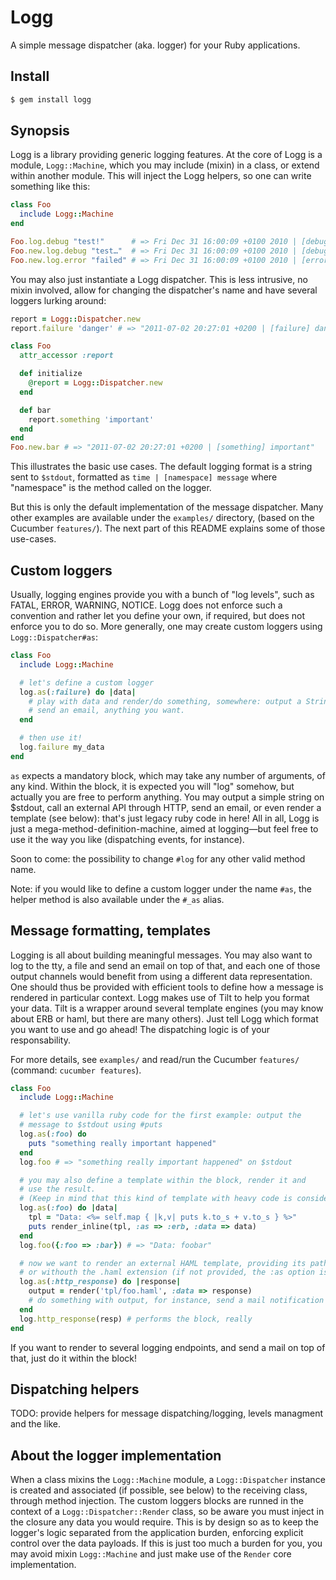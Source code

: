 # Logg

A simple message dispatcher (aka. logger) for your Ruby applications.

## Install

``` bash
$ gem install logg
```

## Synopsis

Logg is a library providing generic logging features. At the core of Logg is a module, `Logg::Machine`, which you may include (mixin) in a class, or extend within another module. This will inject the Logg helpers, so one can write something like this:

``` ruby
class Foo
  include Logg::Machine
end

Foo.log.debug "test!"      # => Fri Dec 31 16:00:09 +0100 2010 | [debug] test!
Foo.new.log.debug "test…"  # => Fri Dec 31 16:00:09 +0100 2010 | [debug] test…
Foo.new.log.error "failed" # => Fri Dec 31 16:00:09 +0100 2010 | [error] failed
```

You may also just instantiate a Logg dispatcher. This is less intrusive, no
mixin involved, allow for changing the dispatcher's name and have several
loggers lurking around:

``` ruby
report = Logg::Dispatcher.new
report.failure 'danger' # => "2011-07-02 20:27:01 +0200 | [failure] danger"
```

``` ruby
class Foo
  attr_accessor :report

  def initialize
    @report = Logg::Dispatcher.new
  end

  def bar
    report.something 'important'
  end
end
Foo.new.bar # => "2011-07-02 20:27:01 +0200 | [something] important"
```

This illustrates the basic use cases. The default logging format is a string
sent to `$stdout`, formatted as `time | [namespace] message` where "namespace" is the method called on the logger.

But this is only the default implementation of the message dispatcher. Many
other examples are available under the `examples/` directory, (based on the
Cucumber `features/`). The next part of this README explains some of those
use-cases.

## Custom loggers

Usually, logging engines provide you with a bunch of "log levels", such as FATAL, ERROR, WARNING, NOTICE. Logg does not enforce such a convention and rather let you define your own, if required, but does not enforce you to do so. More generally, one may create custom loggers using `Logg::Dispatcher#as`:

``` ruby
class Foo
  include Logg::Machine

  # let's define a custom logger
  log.as(:failure) do |data|
    # play with data and render/do something, somewhere: output a String,
    # send an email, anything you want.
  end

  # then use it!
  log.failure my_data
end
```

`as` expects a mandatory block, which may take any number of arguments, of any kind. Within the block, it is expected you will "log" somehow, but actually you are free to perform anything. You may output a simple string on $stdout, call an external API through HTTP, send an email, or even render a template (see below): that's just legacy ruby code in here! All in all, Logg is just a mega-method-definition-machine, aimed at logging—but feel free to use it the way you like (dispatching events, for instance).

Soon to come: the possibility to change `#log` for any other valid method name.

Note: if you would like to define a custom logger under the name `#as`, the helper method is also available under the `#_as` alias.

## Message formatting, templates

Logging is all about building meaningful messages. You may also want to log to the tty, a file and send an email on top of that, and each one of those output channels would benefit from using a different data representation. One should thus be provided with efficient tools to define how a message is rendered in particular context. Logg makes use of Tilt to help you format your data. Tilt is a wrapper around several template engines (you may know about ERB or haml, but there are many others). Just tell Logg which format you want to use and go ahead! The dispatching logic is of your responsability.

For more details, see `examples/` and read/run the Cucumber `features/` (command: `cucumber features`).

``` ruby
class Foo
  include Logg::Machine

  # let's use vanilla ruby code for the first example: output the
  # message to $stdout using #puts
  log.as(:foo) do
    puts "something really important happened"
  end
  log.foo # => "something really important happened" on $stdout

  # you may also define a template within the block, render it and
  # use the result.
  # (Keep in mind that this kind of template with heavy code is considered bad practice ;))
  log.as(:foo) do |data|
    tpl = "Data: <%= self.map { |k,v| puts k.to_s + v.to_s } %>"
    puts render_inline(tpl, :as => :erb, :data => data)
  end
  log.foo({:foo => :bar}) # => "Data: foobar"

  # now we want to render an external HAML template, providing its path with
  # or withouth the .haml extension (if not provided, the :as option is mandatory)
  log.as(:http_response) do |response|
    output = render('tpl/foo.haml', :data => response)
    # do something with output, for instance, send a mail notification when not a 200
  end
  log.http_response(resp) # performs the block, really
end
```

If you want to render to several logging endpoints, and send a mail on top of that, just do it within the block!

## Dispatching helpers

TODO: provide helpers for message dispatching/logging, levels managment and the like.

## About the logger implementation

When a class mixins the `Logg::Machine` module, a `Logg::Dispatcher` instance is created and associated (if possible, see below) to the receiving class, through method injection. The custom loggers blocks are runned in the context of a `Logg::Dispatcher::Render` class, so be aware you must inject in the closure any data you would require. This is by design so as to keep the logger's logic separated from the application burden, enforcing explicit control over the data payloads. If this is just too much a burden for you, you may avoid mixin `Logg::Machine` and just make use of the `Render` core implementation.
